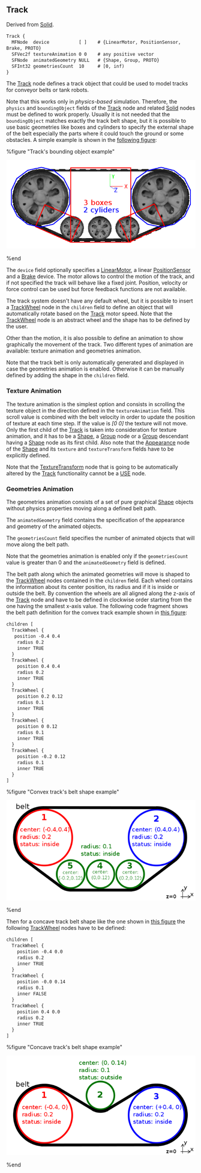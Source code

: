 ## Track

Derived from [Solid](solid.md).

```
Track {
  MFNode  device           [ ]    # {LinearMotor, PositionSensor, Brake, PROTO}
  SFVec2f textureAnimation 0 0    # any positive vector
  SFNode  animatedGeometry NULL   # {Shape, Group, PROTO}
  SFInt32 geometriesCount  10     # [0, inf)
}
```

The [Track](#track) node defines a track object that could be used to model tracks for conveyor belts or tank robots.

Note that this works only in *physics-based* simulation.
Therefore, the `physics` and `boundingObject` fields of the [Track](#track) node and related [Solid](solid.md) nodes must be defined to work properly.
Usually it is not needed that the `boundingObject` matches exactly the track belt shape, but it is possible to use basic geometries like boxes and cylinders to specify the external shape of the belt especially the parts where it could touch the ground or some obstacles.
A simple example is shown in the [following figure](#track_bounding_object-example):

%figure "Track's bounding object example"

![track_bounding_object.png](images/track_bounding_object.png)

%end

The `device` field optionally specifies a [LinearMotor](linearmotor.md), a linear [PositionSensor](positionsensor.md) and a [Brake](brake.md) device.
The motor allows to control the motion of the track, and if not specified the track will behave like a fixed joint.
Position, velocity or force control can be used but force feedback functions are not available.

The track system doesn't have any default wheel, but it is possible to insert a [TrackWheel](trackwheel.md) node in the `children` field to define an object that will automatically rotate based on the [Track](#track) motor speed.
Note that the [TrackWheel](trackwheel.md) node is an abstract wheel and the shape has to be defined by the user.

Other than the motion, it is also possible to define an animation to show graphically the movement of the track.
Two different types of animation are available: texture animation and geometries animation.

Note that the track belt is only automatically generated and displayed in case the geometries animation is enabled.
Otherwise it can be manually defined by adding the shape in the `children` field.

### Texture Animation

The texture animation is the simplest option and consists in scrolling the texture object in the direction defined in the `textureAnimation` field.
This scroll value is combined with the belt velocity in order to update the position of texture at each time step.
If the value is *[0 0]* the texture will not move.
Only the first child of the [Track](#track) is taken into consideration for texture animation, and it has to be a [Shape](shape.md), a [Group](group.md) node or a [Group](group.md) descendant having a [Shape](shape.md) node as its first child.
Also note that the [Appearance](appearance.md) node of the [Shape](shape.md) and its `texture` and `textureTransform` fields have to be explicitly defined.

Note that the [TextureTransform](texturetransform.md) node that is going to be automatically altered by the [Track](#track) functionality cannot be a [USE](def-and-use.md) node.

### Geometries Animation

The geometries animation consists of a set of pure graphical [Shape](shape.md) objects without physics properties moving along a defined belt path.

The `animatedGeometry` field contains the specification of the appearance and geometry of the animated objects.

The `geometriesCount` field specifies the number of animated objects that will move along the belt path.

Note that the geometries animation is enabled only if the `geometriesCount` value is greater than 0 and the `animatedGeometry` field is defined.

The belt path along which the animated geometries will move is shaped to the [TrackWheel](trackwheel.md) nodes contained in the `children` field.
Each wheel contains the information about its center position, its radius and if it is inside or outside the belt.
By convention the wheels are all aligned along the z-axis of the [Track](#track) node and have to be defined in clockwise order starting from the one having the smallest x-axis value.
The following code fragment shows the belt path definition for the convex track example shown in [this figure](#convex-track-s-belt-shape-example):

```
children [
  TrackWheel {
   position -0.4 0.4
    radius 0.2
    inner TRUE
  }
  TrackWheel {
    position 0.4 0.4
    radius 0.2
    inner TRUE
  }
  TrackWheel {
    position 0.2 0.12
    radius 0.1
    inner TRUE
  }
  TrackWheel {
    position 0 0.12
    radius 0.1
    inner TRUE
  }
  TrackWheel {
    position -0.2 0.12
    radius 0.1
    inner TRUE
  }
]
```

%figure "Convex track's belt shape example"

![track_belt_convex.png](images/track_belt_convex.png)

%end

Then for a concave track belt shape like the one shown in [this figure](#concave-track-s-belt-shape-example) the following [TrackWheel](trackwheel.md) nodes have to be defined:

```
children [
  TrackWheel {
    position -0.4 0.0
    radius 0.2
    inner TRUE
  }
  TrackWheel {
    position -0.0 0.14
    radius 0.1
    inner FALSE
  }
  TrackWheel {
    position 0.4 0.0
    radius 0.2
    inner TRUE
  }
]
```

%figure "Concave track's belt shape example"

![track_belt_concave.png](images/track_belt_concave.png)

%end
